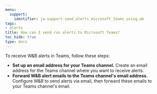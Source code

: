 ```yaml
---
menu:
  support:
    identifier: ja-support-send_alerts_microsoft_teams_using_wb
tags:
- alerts
title: How can I send run alerts to Microsoft Teams?
toc_hide: true
type: docs
---
```


To receive W&B alerts in Teams, follow these steps:

- **Set up an email address for your Teams channel.** Create an email address for the Teams channel where you want to receive alerts.
- **Forward W&B alert emails to the Teams channel's email address.** Configure W&B to send alerts via email, then forward these emails to your Teams channel's email.